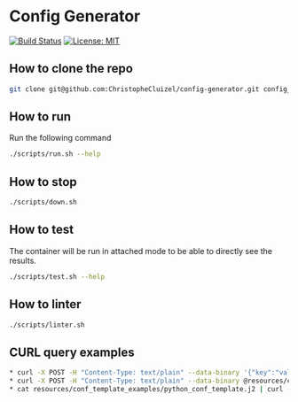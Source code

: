 Config Generator
===

[![Build Status](https://travis-ci.org/ChristopheCluizel/config-generator.svg?branch=master)](https://travis-ci.org/ChristopheCluizel/config-generator)
[![License: MIT](https://img.shields.io/badge/License-MIT-yellow.svg)](https://opensource.org/licenses/MIT)

## How to clone the repo
```bash
git clone git@github.com:ChristopheCluizel/config-generator.git config_generator
```

## How to run
Run the following command
```bash
./scripts/run.sh --help
```

## How to stop
```bash
./scripts/down.sh
```

## How to test
The container will be run in attached mode to be able to directly see the results.
```bash
./scripts/test.sh --help
```

## How to linter
```bash
./scripts/linter.sh
```

## CURL query examples
```bash
* curl -X POST -H "Content-Type: text/plain" --data-binary '{"key":"value"}' 'localhost:8000/generate-conf?key_prefix=perso/dev'
* curl -X POST -H "Content-Type: text/plain" --data-binary @resources/conf_template_examples/json_conf_template.j2  'localhost:8000/generate-conf?key_prefix=perso/dev'
* cat resources/conf_template_examples/python_conf_template.j2 | curl -X POST -H "Content-Type: text/plain" --data-binary @- 'localhost:8000/generate-conf?key_prefix=perso/dev'

```